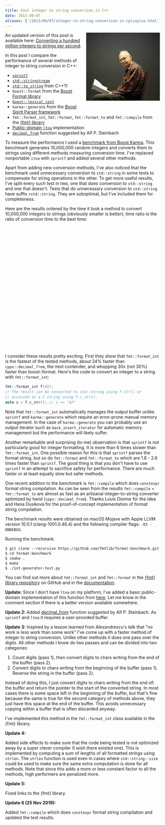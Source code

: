 ```yaml
---
title: Fast integer to string conversion in C++
date: 2013-09-07
aliases: ['/2013/09/07/integer-to-string-conversion-in-cplusplus.html']
---
```


<div class="separator" style="clear:right; float:right; margin-left:1em; margin-bottom:1em">
  <img src="/img/knuth.jpg"
       title="Warning: the information from this post can be used for premature optimization."
       width="240">
</div>

An updated version of this post is available here:
[Converting a hundred million integers to strings per second](
http://www.zverovich.net/2020/06/13/fast-int-to-string-revisited.html).

In this post I compare the performance of several methods
of integer to string conversion in C++:

* [`sprintf`](http://en.cppreference.com/w/cpp/io/c/fprintf)
* [`std::stringstream`](http://en.cppreference.com/w/cpp/io/basic_stringstream)
* [`std::to_string`](http://en.cppreference.com/w/cpp/string/basic_string/to_string) from C++11
* `boost::format` from the [Boost Format library](http://www.boost.org/doc/libs/1_54_0/libs/format/)
* [`boost::lexical_cast`](http://www.boost.org/doc/libs/1_54_0/doc/html/boost_lexical_cast.html)
* `karma::generate` from the [Boost Spirit Parser framework](http://www.boost.org/doc/libs/1_54_0/libs/spirit/doc/html/index.html)
* `fmt::format_int`, `fmt::format`, `fmt::format_to` and `fmt::compile` from
  the [{fmt} library](https://github.com/fmtlib/fmt)
* [Public-domain `ltoa`](http://www8.cs.umu.se/~isak/snippets/ltoa.c) implementation
* [`decimal_from`](http://ideone.com/nrQfA8) function suggested by Alf P. Steinbach

To measure the performance I used a
[benchmark from Boost Karma](http://www.boost.org/doc/libs/1_52_0/libs/spirit/doc/html/spirit/karma/performance_measurements/numeric_performance/int_performance.html).
This benchmark generates 10,000,000 random integers and converts them to strings
using different methods measuring conversion time. I've replaced nonportable
`itoa` with `sprintf` and added several other methods.

Apart from adding new conversion methods, I've also noticed that the benchmark
used unnecessary conversion to `std::string` in some tests
to compensate for string operations in the other. To get more useful results,
I've split every such test in two, one that does conversion to `std::string` and
one that doesn't. Tests that do unnecessary conversion to `std::string` have suffix
`+std::string`. They are suboptimal, but I've included them for completeness.

Here are the results ordered by the time it took a method to convert 10,000,000
integers to strings (obviously smaller is better); time ratio is the ratio of
conversion time to the best time:

<div id="table_div">
</div>
<div style="height: 400px" id="chart_div">
</div>
<script type="text/javascript" src="https://www.gstatic.com/charts/loader.js"></script>
<script type="text/javascript" src="/files/2013-09-stats.js"></script>

I consider these results pretty exciting. First they show that `fmt::format_int`
is the fastest of the tested methods, about 24% faster than
`cppx::decimal_from`, the next contender, and whopping 30x (not 30%) faster than
boost::format. Here's the code to convert an integer to a string with
`fmt::format_int`:

```c++
fmt::format_int f(42);
// The result can be converted to std::string using f.str() or
// accessed as a C string using f.c_str().
auto s = f.c_str(); // s == "42"
```

Note that `fmt::format_int` automatically manages the output buffer unlike
`sprintf` and `karma::generate` which require an error-prone manual memory
management. In the case of `karma::generate` you can probably use an output
iterator such as `back_insert_iterator` for automatic memory management but the
performance will likely suffer.

Another remarkable and surprising (to me) observation is that
`sprintf` is not particularly good for integer formatting. It is more than 6
times slower than `fmt::format_int`. One possible reason for this is that
`sprintf` parses the format string, but so do `fmt::format` and `fmt::format_to`
which are 1.8 - 2.6 times faster than `sprintf`. The good thing is that you
don't have to use `sprintf` in an attempt to sacrifice safety for performance.
There are much faster or at least equally slow but safer methods.

One recent addition to the benchmark is `fmt::compile` which does `constexpr`
format string compilation. As can be seen from the results `fmt::compile` +
`fmt::format_to` are almost as fast as an artisanal integer-to-string converter
optimized by hand (`cppx::decimal_from`). Thanks Louis Dionne for the idea and
Hana Dusíková for the proof-of-concept implementation of format string
compilation.

The benchmark results were obtained on macOS Mojave with Apple LLVM version
10.0.1 (clang-1001.0.46.4) and the following compiler flags: `-O3 -DNDEBUG`.

Running the benchmark:

```
$ git clone --recursive https://github.com/fmtlib/format-benchmark.git
$ cd format-benchmark
$ cmake .
$ make
$ ./int-generator-test.py
```

You can find out more about `fmt::format_int` and `fmt::format` in the [{fmt}
library repository](https://github.com/fmtlib/fmt) on GitHub and in the
[documentation](http://fmt.dev/).

**Update:**
Since I don't have `ltoa` on my platform, I've added a basic
public-domain implementation of this function from
[here](http://www8.cs.umu.se/~isak/snippets/ltoa.c). Let me know in the
comment section if there is a better version available somewhere.

**Update 2:**
Added [decimal_from](http://ideone.com/nrQfA8) function suggested by Alf P.
Steinbach. As `sprintf` and `ltoa` it requires a user-provided buffer.

**Update 3:**
Inspired by a lesson learned from Alexandrescu's talk that "no work is less
work than some work" I've come up with a faster method of integer to string
conversion. Unlike other methods it does one pass over the digits. All other
methods I know do two passes and can be divided into two categories:

1. Count digits (pass 1), then convert digits to chars writing from the end of
   the buffer (pass 2).
2. Convert digits to chars writing from the beginning of the buffer (pass 1).
   Reverse the string in the buffer (pass 2).

Instead of doing this, I just convert digits to chars writing from the end ofi
the buffer and return the pointer to the start of the converted string. In most
cases there is some space left in the beginning of the buffer, but that's fine
because the same is true for the second category of methods above, they just
have this space at the end of the buffer. This avoids unnecessary copying within
a buffer that is often discarded anyway.

I've implemented this method in the `fmt::format_int` class available in the
{fmt} library.

**Update 4:**

Added side effects to make sure that the code being tested is not optimized
away by a super clever compiler (I wish there existed one). This is implemented
by computing a sum of lengths of all formatted strings using `strlen`. 
The `strlen` function is used even in cases where `std::string::size` could be
used to make sure the same extra computation is done for all methods. Note that
since this adds a more or less constant factor to all the methods, high
performers are penalized more.

**Update 5:**

Fixed links to the {fmt} library.

**Update 6 (25 Nov 2019):**

Added `fmt::compile` which does `constexpr` format string compilation and
updated the test results.

